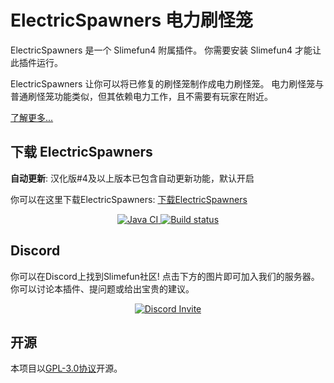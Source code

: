 # ElectricSpawners 电力刷怪笼

ElectricSpawners 是一个 Slimefun4 附属插件。
你需要安装 Slimefun4 才能让此插件运行。

ElectricSpawners 让你可以将已修复的刷怪笼制作成电力刷怪笼。
电力刷怪笼与普通刷怪笼功能类似，但其依赖电力工作，且不需要有玩家在附近。

[了解更多...](https://slimefun.guizhanss.wiki/Addons)

## 下载 ElectricSpawners

**自动更新**: 汉化版#4及以上版本已包含自动更新功能，默认开启

你可以在这里下载ElectricSpawners: [下载ElectricSpawners](https://builds.guizhanss.net/ybw0014/ElectricSpawners-CN/master)

<p align="center">
  <a href="https://github.com/ybw0014/ElectricSpawners-CN/actions/workflows/maven.yml">
    <img src="https://github.com/ybw0014/ElectricSpawners-CN/actions/workflows/maven.yml/badge.svg" alt="Java CI"/>
  </a>

  <a href="https://builds.guizhanss.net/ybw0014/ElectricSpawners-CN/master">
    <img src="https://builds.guizhanss.net/f/ybw0014/ElectricSpawners-CN/master/badge.svg" alt="Build status"/>
  </a>
</p>

## Discord

你可以在Discord上找到Slimefun社区!
点击下方的图片即可加入我们的服务器。你可以讨论本插件、提问题或给出宝贵的建议。

<p align="center">
  <a href="https://discord.gg/fsD4Bkh">
    <img src="https://img.shields.io/discord/565557184348422174?color=7289DA&label=Discord&style=for-the-badge" alt="Discord Invite"/>
  </a>
</p>

## 开源
本项目以[GPL-3.0协议](/LICENSE)开源。